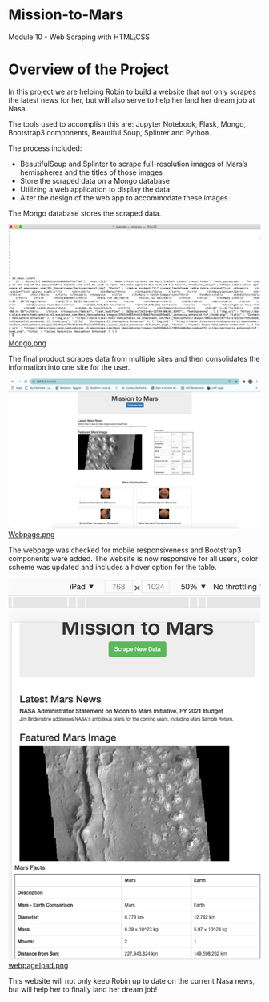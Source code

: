 # Mission-to-Mars
Module 10 - Web Scraping with HTML\CSS

# Overview of the Project
In this project we are helping Robin to build a website that not only scrapes the latest news for her, but will also serve to help her land her dream job at Nasa.

The tools used to accomplish this are:   Jupyter Notebook, Flask, Mongo, Bootstrap3 components, Beautiful Soup, Splinter and Python.

The process included:

- BeautifulSoup and Splinter to scrape full-resolution images of Mars’s hemispheres and the titles of those images
- Store the scraped data on a Mongo database
- Utilizing a web application to display the data
- Alter the design of the web app to accommodate these images.

The Mongo database stores the scraped data.

<img src="/resources/Mongo.png" width="600"> [Mongo.png](/resources/Mongo.png)

The final product scrapes data from multiple sites and then consolidates the information into one site for the user.    

<img src="/resources/Webpage.png" width="600"> [Webpage.png](/resources/Webpage.png)

The webpage was checked for mobile responsiveness and Bootstrap3 components were added.  The website is now responsive for all users, color scheme was updated and includes a hover option for the table.       

<img src="/resources/webpageIpad.png" width="600"> [webpageIpad.png](/resources/webpageIpad.png)

This website will not only keep Robin up to date on the current Nasa news, but will help her to finally land her dream job!



